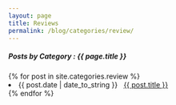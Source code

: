 ```yaml
---
layout: page
title: Reviews
permalink: /blog/categories/review/
---
```


<h5>
  Posts by Category : {{ page.title }}
</h5>
<div class="card">
  {% for post in site.categories.review %}
    <li class="category-posts">
      <span>{{ post.date | date_to_string }}</span> &nbsp; <a href="{{ post.url }}">{{ post.title }}</a>
    </li>
  {% endfor %}
</div>